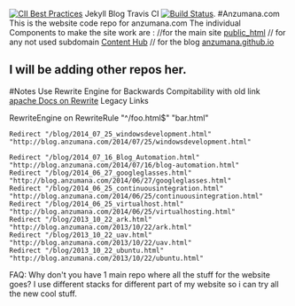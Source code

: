 [![CII Best Practices](https://bestpractices.coreinfrastructure.org/projects/459/badge)](https://bestpractices.coreinfrastructure.org/projects/459) 
Jekyll Blog Travis CI
[![Build Status](https://travis-ci.org/Anzumana/anzumana.github.io.svg?branch=master)](https://travis-ci.org/Anzumana/anzumana.github.io). 
#Anzumana.com
This is the  website code repo for anzumana.com
The individual Components to make the site work are :
//for the main site
[public_html](https://github.com/Anzumana/public_html)
// for any not used subdomain
[Content Hub](https://github.com/Anzumana/ContentHub)
// for the blog
[anzumana.github.io](https://github.com/Anzumana/anzumana.github.io)

I will be adding other repos her.
-----
#Notes
Use Rewrite Engine for Backwards Compitability with old link
[apache Docs on Rewrite](http://httpd.apache.org/docs/2.4/rewrite/remapping.html)
Legacy Links

RewriteEngine  on
RewriteRule    "^/foo\.html$"  "bar.html" 

	Redirect "/blog/2014_07_25_windowsdevelopment.html" "http://blog.anzumana.com/2014/07/25/windowsdevelopment.html"

	Redirect "/blog/2014_07_16_Blog_Automation.html" "http://blog.anzumana.com/2014/07/16/blog-automation.html"
	Redirect "/blog/2014_06_27_googleglasses.html" "http://blog.anzumana.com/2014/06/27/googleglasses.html"
	Redirect "/blog/2014_06_25_continuousintegration.html" "http://blog.anzumana.com/2014/06/25/continuousintegration.html"
	Redirect "/blog/2014_06_25_virtualhost.html" "http://blog.anzumana.com/2014/06/25/virtualhosting.html"
	Redirect "/blog/2013_10_22_ark.html" "http://blog.anzumana.com/2013/10/22/ark.html"
	Redirect "/blog/2013_10_22_uav.html" "http://blog.anzumana.com/2013/10/22/uav.html"
	Redirect "/blog/2013_10_22_ubuntu.html" "http://blog.anzumana.com/2013/10/22/ubuntu.html"

FAQ:
Why don't you have 1 main repo where all the stuff for the website goes?
I use different stacks for different part of my website so i can try all the new cool stuff.

